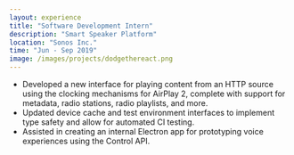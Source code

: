```yaml
---
layout: experience
title: "Software Development Intern"
description: "Smart Speaker Platform"
location: "Sonos Inc."
time: "Jun - Sep 2019"
image: /images/projects/dodgethereact.png
---
```


* Developed a new interface for playing content from an HTTP source using the clocking mechanisms for AirPlay 2, complete with support for metadata, radio stations, radio playlists, and more.
* Updated device cache and test environment interfaces to implement type safety and allow for automated CI testing.
* Assisted in creating an internal Electron app for prototyping voice experiences using the Control API.